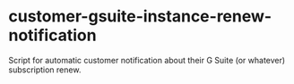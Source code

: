 # customer-gsuite-instance-renew-notification
Script for automatic customer notification about their G Suite (or whatever) subscription renew.
